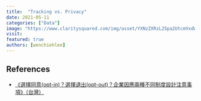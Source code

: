 ```yaml
---
title:  "Tracking vs. Privacy"
date: 2021-05-11
categories: ["Data"]
image: "https://www.claritysquared.com/img/asset/YXNzZXRzL25pa2UtcmVxdWVzdHMuanBn?fm=webp&w=1686&s=64b836fd2ac14df26f2a4804bdf7cea2"
visit:
featured: true
authors: [wenchiehlee]
---
```


## References
* [《選擇同意(opt-in)？選擇退出(opt-out)？企業因應兩種不同制度設計注意事項》（台灣）](https://www.leetsai.com/%E7%89%B9%E8%BC%AF/opt-in-opt-out-precautions-for-enterprises-concerning-the-design-of-two-different-systems-taiwan?lang=zh-hant)